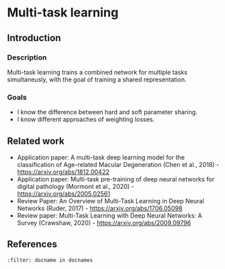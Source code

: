 # Multi-task learning

## Introduction

### Description
Multi-task learning trains a combined network for multiple tasks simultaneusly, with the goal of training a shared representation. 

### Goals
* I know the difference between hard and soft parameter sharing.
* I know different approaches of weighting losses.


## Related work

* Application paper: A multi-task deep learning model for the classification of Age-related Macular Degeneration (Chen et al., 2018) - https://arxiv.org/abs/1812.00422
* Application paper: Multi-task pre-training of deep neural networks for digital pathology (Mormont et al., 2020) - https://arxiv.org/abs/2005.02561
* Review Paper: An Overview of Multi-Task Learning in Deep Neural Networks (Ruder, 2017) - https://arxiv.org/abs/1706.05098
* Review paper: Multi-Task Learning with Deep Neural Networks: A Survey (Crawshaw, 2020) - https://arxiv.org/abs/2009.09796

## References
```{bibliography}
:filter: docname in docnames
```